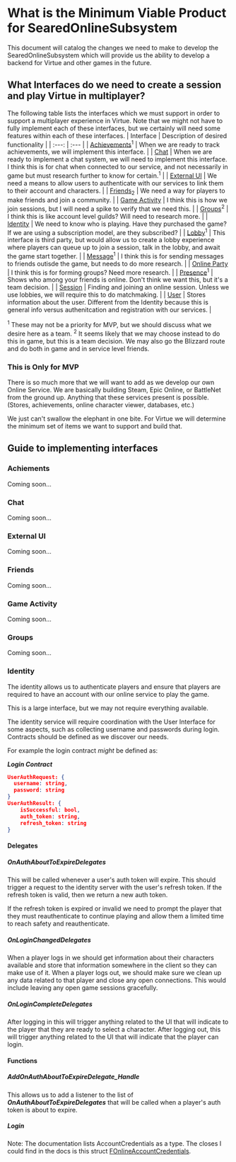 # What is the Minimum Viable Product for SearedOnlineSubsystem
This document will catalog the changes we need to make to develop the SearedOnlineSubsystem which will provide us the ability to develop a backend for Virtue and other games in the future.

## What Interfaces do we need to create a session and play Virtue in multiplayer?
The following table lists the interfaces which we must support in order to support a multiplayer experience in Virtue. Note that we might not have to fully implement each of these interfaces, but we certainly will need some features within each of these interfaces.
| Interface | Description of desired functionality |
| :---: | :--- |
| [Achievements](https://dev.epicgames.com/documentation/en-us/unreal-engine/API/Plugins/OnlineSubsystem/Interfaces/IOnlineAchievements)<sup>1</sup> | When we are ready to track achievements, we will implement this interface. |
| [Chat](https://dev.epicgames.com/documentation/en-us/unreal-engine/API/Plugins/OnlineSubsystem/Interfaces/IOnlineChat/) | When we are ready to implement a chat system, we will need to implement this interface. I think this is for chat when connected to our service, and not necessarily in game but must research further to know for certain.<sup>1</sup> |
| [External UI](https://dev.epicgames.com/documentation/en-us/unreal-engine/API/Plugins/OnlineSubsystem/Interfaces/IOnlineExternalUI) | We need a means to allow users to authenticate with our services to link them to their account and characters. |
| [Friends](https://dev.epicgames.com/documentation/en-us/unreal-engine/API/Plugins/OnlineSubsystem/Interfaces/IOnlineFriends)<sub>2</sub> | We need a way for players to make friends and join a community. |
| [Game Activity](https://dev.epicgames.com/documentation/en-us/unreal-engine/API/Plugins/OnlineSubsystem/Interfaces/IOnlineGameActivity) | I think this is how we join sessions, but I will need a spike to verify that we need this. |
| [Groups](https://dev.epicgames.com/documentation/en-us/unreal-engine/API/Plugins/OnlineSubsystem/Interfaces/IOnlineGroups)<sup>2</sup> | I think this is like account level guilds? Will need to research more. |
| [Identity](https://dev.epicgames.com/documentation/en-us/unreal-engine/API/Plugins/OnlineSubsystem/Interfaces/IOnlineIdentity) | We need to know who is playing. Have they purchased the game? If we are using a subscription model, are they subscribed? |
| [Lobby](https://src.redpoint.games/redpointgames/online-interfaces)<sup>1</sup> | This interface is third party, but would allow us to create a lobby experience where players can queue up to join a session, talk in the lobby, and await the game start together. |
| [Message](https://dev.epicgames.com/documentation/en-us/unreal-engine/API/Plugins/OnlineSubsystem/Interfaces/IOnlineMessage)<sup>1</sup> | I think this is for sending messages to friends outisde the game, but needs to do more research. |
| [Online Party](https://dev.epicgames.com/documentation/en-us/unreal-engine/API/Plugins/OnlineSubsystem/Interfaces/IOnlinePartySystem?application_version=5.5) | I think this is for forming groups? Need more research. |
| [Presence](https://dev.epicgames.com/documentation/en-us/unreal-engine/API/Plugins/OnlineSubsystem/Interfaces/IOnlinePresence)<sup>1</sup> | Shows who among your friends is online. Don't think we want this, but it's a team decision. |
| [Session](https://dev.epicgames.com/documentation/en-us/unreal-engine/API/Plugins/OnlineSubsystem/Interfaces/IOnlineSession) | Finding and joining an online session. Unless we use lobbies, we will require this to do matchmaking. |
| [User](https://dev.epicgames.com/documentation/en-us/unreal-engine/API/Plugins/OnlineSubsystem/Interfaces/IOnlineUser) | Stores information about the user. Different from the Identity because this is general info versus authenitcation and registration with our services. |


<sup>1</sup> These may not be a priority for MVP, but we should discuss what we desire here as a team.
<sup>2</sup> It seems likely that we may choose instead to do this in game, but this is a team decision. We may also go the Blizzard route and do both in game and in service level friends.

### This is Only for MVP
There is so much more that we will want to add as we develop our own Online Service. We are basically building Steam, Epic Online, or BattleNet from the ground up. Anything that these services present is possible. (Stores, achievements, online character viewer, databases, etc.)

We just can't swallow the elephant in one bite. For Virtue we will determine the minimum set of items we want to support and build that.


## Guide to implementing interfaces

### Achiements
Coming soon...

### Chat
Coming soon...

### External UI
Coming soon...

### Friends
Coming soon...

### Game Activity
Coming soon...

### Groups
Coming soon...

### Identity
The identity allows us to authenticate players and ensure that players are required to have an account with our online service to play the game.

This is a large interface, but we may not require everything available.

The identity service will require coordination with the User Interface for some aspects, such as collecting username and passwords during login. Contracts should be defined as we discover our needs.

For example the login contract *might* be defined as:

***Login Contract***
```json
UserAuthRequest: { 
  username: string,
  password: string
}
UserAuthResult: {
	isSuccessful: bool,
	auth_token: string,
	refresh_token: string
}
```

#### Delegates
##### OnAuthAboutToExpireDelegates
This will be called whenever a user's auth token will expire. This should trigger a request to the identity server with the user's refresh token. If the refresh token is valid, then we return a new auth token.

If the refresh token is expired or invalid we need to prompt the player that they must reauthenticate to continue playing and allow them a limited time to reach safety and reauthenticate.

##### OnLoginChangedDelegates
When a player logs in we should get information about their characters available and store that information somewhere in the client so they can make use of it.
When a player logs out, we should make sure we clean up any data related to that player and close any open connections. This would include leaving any open game sessions gracefully.

##### OnLoginCompleteDelegates
After logging in this will trigger anything related to the UI that will indicate to the player that they are ready to select a character.
After logging out, this will trigger anything related to the UI that will indicate that the player can login.

#### Functions
##### AddOnAuthAboutToExpireDelegate_Handle
This allows us to add a listener to the list of ***OnAuthAboutToExpireDelegates*** that will be called when a player's auth token is about to expire.

##### Login
Note: The documentation lists AccountCredentials as a type. The closes I could find in the docs is this struct [FOnlineAccountCredentials](https://dev.epicgames.com/documentation/en-us/unreal-engine/API/Plugins/OnlineSubsystem/Interfaces/FOnlineAccountCredentials?application_version=5.5).
